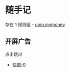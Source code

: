 # 随手记

存在 1 规则组 - [com.mymoney](/src/apps/com.mymoney.ts)

## 开屏广告

点击跳过

- [快照-0](https://i.gkd.li/i/13855760)
